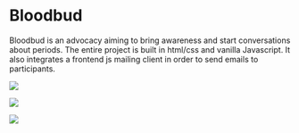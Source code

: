 # Bloodbud
Bloodbud is an advocacy aiming to bring awareness and start conversations about periods. The entire project is built in html/css and vanilla Javascript. It also integrates a frontend js mailing client in order to send emails to participants.

<p><img src = "https://cloud.githubusercontent.com/assets/7456865/10070206/9ad3d376-6276-11e5-95e1-659a4a84f756.png"></p>

<p><img src = "https://cloud.githubusercontent.com/assets/7456865/10070202/9855552a-6276-11e5-8903-462c27a3260c.png"></p>

<p><img src = "https://cloud.githubusercontent.com/assets/7456865/10070201/970701fa-6276-11e5-9931-709c68bf4fe4.png"></p>
